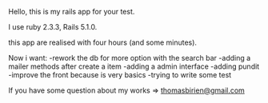 Hello, this is my rails app for your test.

I use ruby 2.3.3, Rails 5.1.0.

this app are realised with four hours (and some minutes).

Now i want:
  -rework the db for more option with the search bar
  -adding a mailer methods after create a item
  -adding a admin interface
  -adding pundit
  -improve the front because is very basics
  -trying to write some test


If you have some question about my works => thomasbirien@gmail.com
